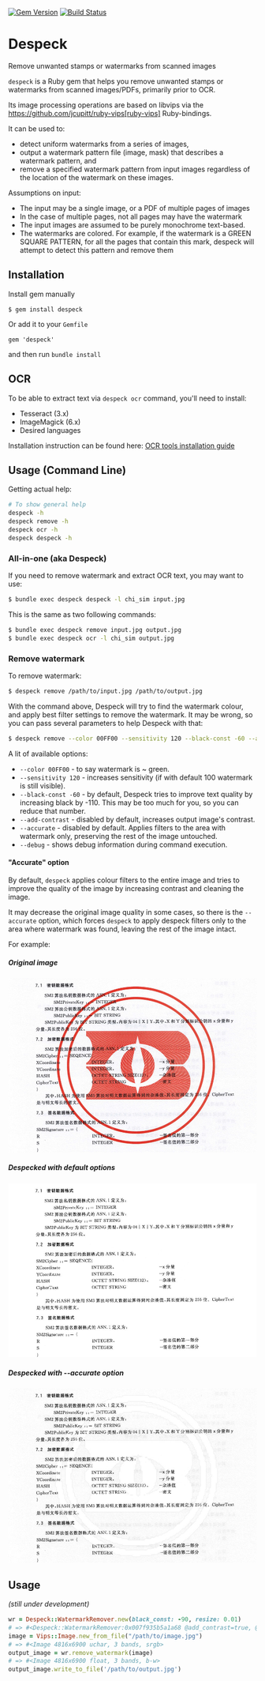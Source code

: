 [![Gem Version](https://badge.fury.io/rb/despeck.svg)](https://badge.fury.io/rb/despeck)
[![Build Status](https://travis-ci.org/riboseinc/despeck.svg?branch=master)](https://travis-ci.org/riboseinc/despeck)

# Despeck

Remove unwanted stamps or watermarks from scanned images

`despeck` is a Ruby gem that helps you remove unwanted stamps or watermarks from
scanned images/PDFs, primarily prior to OCR.

Its image processing operations are based on libvips via the
https://github.com/jcupitt/ruby-vips[ruby-vips] Ruby-bindings.

It can be used to:

* detect uniform watermarks from a series of images,
* output a watermark pattern file (image, mask) that describes a watermark pattern, and
* remove a specified watermark pattern from input images regardless of the
  location of the watermark on these images.

Assumptions on input:

* The input may be a single image, or a PDF of multiple pages of images
* In the case of multiple pages, not all pages may have the watermark
* The input images are assumed to be purely monochrome text-based.
* The watermarks are colored. For example, if the watermark is a GREEN SQUARE PATTERN, for all
  the pages that contain this mark, despeck will attempt to detect this pattern
  and remove them

## Installation

Install gem manually

```
$ gem install despeck
```

Or add it to your `Gemfile`

```
gem 'despeck'
```

and then run `bundle install`

## OCR

To be able to extract text via `despeck ocr` command, you'll need to install:

* Tesseract (3.x)
* ImageMagick (6.x)
* Desired languages

Installation instruction can be found here: [OCR tools installation guide](./OCR.md)

## Usage (Command Line)

Getting actual help:

```sh
# To show general help
despeck -h
despeck remove -h
despeck ocr -h
despeck despeck -h
```

### All-in-one (aka Despeck)

If you need to remove watermark and extract OCR text, you may want to use:

```sh
$ bundle exec despeck despeck -l chi_sim input.jpg
```

This is the same as two following commands:

```sh
$ bundle exec despeck remove input.jpg output.jpg
$ bundle exec despeck ocr -l chi_sim output.jpg
```

### Remove watermark

To remove watermark:

```sh
$ despeck remove /path/to/input.jpg /path/to/output.jpg
```

With the command above, Despeck will try to find the watermark colour, and apply best filter settings to remove the watermark. It may be wrong, so you can pass several parameters to help Despeck with that:

```sh
$ despeck remove --color 00FF00 --sensitivity 120 --black-const -60 --add-contrast /path/to/input.pdf /path/to/output.pdf
```

A lit of available options:

* `--color 00FF00` - to say watermark is ~ green.
* `--sensitivity 120` - increases sensitivity (if with default 100 watermark is still visible).
* `--black-const -60` - by default, Despeck tries to improve text quality by increasing black by -110. This may be too much for you, so you can reduce that number.
* `--add-contrast` - disabled by default, increases output image's contrast.
* `--accurate` - disabled by default. Applies filters to the area with watermark only, preserving the rest of the image untouched.
* `--debug` - shows debug information during command execution.

#### "Accurate" option

By default, `despeck` applies colour filters to the entire image and tries to improve the quality of the image by increasing contrast and cleaning the image.

It may decrease the original image quality in some cases, so there is the `--accurate` option, which forces `despeck` to apply despeck filters only to the area where watermark was found, leaving the rest of the image intact.

For example:

##### Original image
![Original image](readme_images/watermarked.jpg)
##### Despecked with default options
![Despecked with defaults](readme_images/defaults.jpg)
##### Despecked with --accurate option
![Despecked with --accurate option](readme_images/accurate.jpg)

## Usage

*(still under development)*

```ruby
wr = Despeck::WatermarkRemover.new(black_const: -90, resize: 0.01)
# => #<Despeck::WatermarkRemover:0x007f935b5a1a68 @add_contrast=true, @black_const=-110, @watermark_color=nil, @resize=0.1, @sensitivity=100>
image = Vips::Image.new_from_file("/path/to/image.jpg")
# => #<Image 4816x6900 uchar, 3 bands, srgb>
output_image = wr.remove_watermark(image)
# => #<Image 4816x6900 float, 3 bands, b-w>
output_image.write_to_file('/path/to/output.jpg')
```
